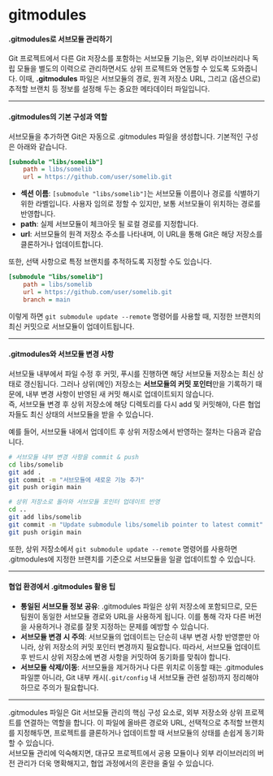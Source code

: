 # gitmodules

#### .gitmodules로 서브모듈 관리하기

Git 프로젝트에서 다른 Git 저장소를 포함하는 서브모듈 기능은, 외부 라이브러리나 독립 모듈을 별도의 이력으로 관리하면서도 상위 프로젝트와 연동할 수 있도록 도와줍니다. 이때, **.gitmodules** 파일은 서브모듈의 경로, 원격 저장소 URL, 그리고 (옵션으로) 추적할 브랜치 등 정보를 설정해 두는 중요한 메타데이터 파일입니다.

***

#### .gitmodules의 기본 구성과 역할

서브모듈을 추가하면 Git은 자동으로 .gitmodules 파일을 생성합니다. 기본적인 구성은 아래와 같습니다.

```ini
[submodule "libs/somelib"]
    path = libs/somelib
    url = https://github.com/user/somelib.git
```

* **섹션 이름**: `[submodule "libs/somelib"]`는 서브모듈 이름이나 경로를 식별하기 위한 라벨입니다. 사용자 임의로 정할 수 있지만, 보통 서브모듈이 위치하는 경로를 반영합니다.
* **path**: 실제 서브모듈이 체크아웃 될 로컬 경로를 지정합니다.
* **url**: 서브모듈의 원격 저장소 주소를 나타내며, 이 URL을 통해 Git은 해당 저장소를 클론하거나 업데이트합니다.

또한, 선택 사항으로 특정 브랜치를 추적하도록 지정할 수도 있습니다.

```ini
[submodule "libs/somelib"]
    path = libs/somelib
    url = https://github.com/user/somelib.git
    branch = main
```

이렇게 하면 `git submodule update --remote` 명령어를 사용할 때, 지정한 브랜치의 최신 커밋으로 서브모듈이 업데이트됩니다.

***

#### .gitmodules와 서브모듈 변경 사항

서브모듈 내부에서 파일 수정 후 커밋, 푸시를 진행하면 해당 서브모듈 저장소는 최신 상태로 갱신됩니다. 그러나 상위(메인) 저장소는 **서브모듈의 커밋 포인터**만을 기록하기 때문에, 내부 변경 사항이 반영된 새 커밋 해시로 업데이트되지 않습니다.\
즉, 서브모듈 변경 후 상위 저장소에 해당 디렉토리를 다시 add 및 커밋해야, 다른 협업자들도 최신 상태의 서브모듈을 받을 수 있습니다.

예를 들어, 서브모듈 내에서 업데이트 후 상위 저장소에서 반영하는 절차는 다음과 같습니다.

```bash
# 서브모듈 내부 변경 사항을 commit & push
cd libs/somelib
git add .
git commit -m "서브모듈에 새로운 기능 추가"
git push origin main

# 상위 저장소로 돌아와 서브모듈 포인터 업데이트 반영
cd ..
git add libs/somelib
git commit -m "Update submodule libs/somelib pointer to latest commit"
git push origin main
```

또한, 상위 저장소에서 `git submodule update --remote` 명령어를 사용하면 .gitmodules에 지정한 브랜치를 기준으로 서브모듈을 일괄 업데이트할 수 있습니다.

***

#### 협업 환경에서 .gitmodules 활용 팁

* **통일된 서브모듈 정보 공유**: .gitmodules 파일은 상위 저장소에 포함되므로, 모든 팀원이 동일한 서브모듈 경로와 URL을 사용하게 됩니다. 이를 통해 각자 다른 버전을 사용하거나 경로를 잘못 지정하는 문제를 예방할 수 있습니다.
* **서브모듈 변경 시 주의**: 서브모듈의 업데이트는 단순히 내부 변경 사항 반영뿐만 아니라, 상위 저장소의 커밋 포인터 변경까지 필요합니다. 따라서, 서브모듈 업데이트 후 반드시 상위 저장소에 변경 사항을 커밋하여 동기화를 맞춰야 합니다.
* **서브모듈 삭제/이동**: 서브모듈을 제거하거나 다른 위치로 이동할 때는 .gitmodules 파일뿐 아니라, Git 내부 캐시(`.git/config` 내 서브모듈 관련 설정)까지 정리해야 하므로 주의가 필요합니다.

***

.gitmodules 파일은 Git 서브모듈 관리의 핵심 구성 요소로, 외부 저장소와 상위 프로젝트를 연결하는 역할을 합니다. 이 파일에 올바른 경로와 URL, 선택적으로 추적할 브랜치를 지정해두면, 프로젝트를 클론하거나 업데이트할 때 서브모듈의 상태를 손쉽게 동기화할 수 있습니다.\
서브모듈 관리에 익숙해지면, 대규모 프로젝트에서 공용 모듈이나 외부 라이브러리의 버전 관리가 더욱 명확해지고, 협업 과정에서의 혼란을 줄일 수 있습니다.
